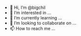 - 👋 Hi, I’m @bigchil
- 👀 I’m interested in ...
- 🌱 I’m currently learning ...
- 💞️ I’m looking to collaborate on ...
- 📫 How to reach me ...

<!---
bigchil/bigchil is a ✨ special ✨ repository because its `README.md` (this file) appears on your GitHub profile.
You can click the Preview link to take a look at your changes.
--->
